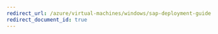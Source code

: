 ```yaml
---
redirect_url: /azure/virtual-machines/windows/sap-deployment-guide
redirect_document_id: true
---
```

